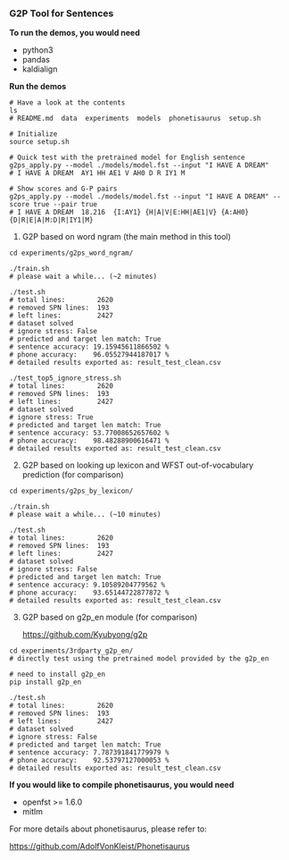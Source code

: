 ### G2P Tool for Sentences

**To run the demos, you would need**

- python3
- pandas
- kaldialign  

**Run the demos**

```shell
# Have a look at the contents
ls
# README.md  data  experiments  models  phonetisaurus  setup.sh

# Initialize
source setup.sh

# Quick test with the pretrained model for English sentence
g2ps_apply.py --model ./models/model.fst --input "I HAVE A DREAM"
# I HAVE A DREAM  AY1 HH AE1 V AH0 D R IY1 M

# Show scores and G-P pairs
g2ps_apply.py --model ./models/model.fst --input "I HAVE A DREAM" --score true --pair true
# I HAVE A DREAM  18.216  {I:AY1} {H|A|V|E:HH|AE1|V} {A:AH0} {D|R|E|A|M:D|R|IY1|M}
```

1. G2P based on word ngram (the main method in this tool)

```shell
cd experiments/g2ps_word_ngram/

./train.sh
# please wait a while... (~2 minutes)

./test.sh
# total lines:        2620
# removed SPN lines:  193
# left lines:         2427
# dataset solved
# ignore stress: False
# predicted and target len match: True
# sentence accuracy: 19.15945611866502 %
# phone accuracy:    96.05527944187017 %
# detailed results exported as: result_test_clean.csv

./test_top5_ignore_stress.sh
# total lines:        2620
# removed SPN lines:  193
# left lines:         2427
# dataset solved
# ignore stress: True
# predicted and target len match: True
# sentence accuracy: 53.77008652657602 %
# phone accuracy:    98.48288900616471 %
# detailed results exported as: result_test_clean.csv
```

2. G2P based on looking up lexicon and WFST out-of-vocabulary prediction (for comparison)

```shell
cd experiments/g2ps_by_lexicon/

./train.sh
# please wait a while... (~10 minutes)

./test.sh
# total lines:        2620
# removed SPN lines:  193
# left lines:         2427
# dataset solved
# ignore stress: False
# predicted and target len match: True
# sentence accuracy: 9.10589204779562 %
# phone accuracy:    93.65144722877872 %
# detailed results exported as: result_test_clean.csv
```

3. G2P based on g2p_en module (for comparison)

   https://github.com/Kyubyong/g2p

```shell
cd experiments/3rdparty_g2p_en/
# directly test using the pretrained model provided by the g2p_en

# need to install g2p_en
pip install g2p_en

./test.sh
# total lines:        2620
# removed SPN lines:  193
# left lines:         2427
# dataset solved
# ignore stress: False
# predicted and target len match: True
# sentence accuracy: 7.787391841779979 %
# phone accuracy:    92.53797127000053 %
# detailed results exported as: result_test_clean.csv
```

**If you would like to compile phonetisaurus, you would need** 

- openfst >= 1.6.0
- mitlm 

For more details about phonetisaurus, please refer to:

https://github.com/AdolfVonKleist/Phonetisaurus
